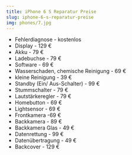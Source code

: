 ```yaml
---
title: iPhone 6 S Reparatur Preise
slug: iphone-6-s-reparatur-preise
img: phones/7.jpg
---
```


- Fehlerdiagnose - kostenlos
- Display - 129 €
- Akku - 79 €
- Ladebuchse - 79 €
- Software - 69 €
- Wasserschaden, chemische Reinigung - 69 €
- kleine Reinigung - 39 €
- Standby (Ein/ Aus-Schalter) - 99 €
- Stummschalter - 79 €
- Lautstärkeregler - 79 €
- Homebutton - 69 €
- Lightsensor - 69 €
- Frontkamera -69 €
- Backkamera - 89 €
- Backkamera Glas - 49 €
- Datenrettung - 99 €
- Datenübertragung - 49 €
- Backcover - 129 €
